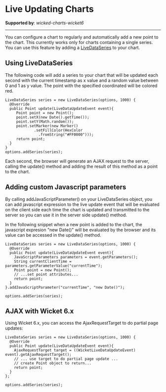 # Live Updating Charts #

**Supported by**: _wicked-charts-wicket6_

---


You can configure a chart to regularly and automatically add a new point to the chart. This currently works only for charts containing a single series. You can use this feature by adding a [LiveDataSeries](https://wicked-charts.googlecode.com/svn/trunk/wicked-charts-parent/apidocs/com/googlecode/wickedcharts/highcharts/options/livedata/LiveDataSeries.html) to your chart.

## Using LiveDataSeries ##

The following code will add a series to your chart that will be updated each second with the current timestamp as x value and a random value between 0 and 1 as y value. The point with the specified coordinated will be colored red.

```
LiveDataSeries series = new LiveDataSeries(options, 1000) {
  @Override
  public Point update(LiveDataUpdateEvent event){
     Point point = new Point();
     point.setX(new Date().getTime());
     point.setY(Math.random());
     point.setMarker(new Marker()
             .setFillColor(HexColor
               .fromString("#FF0000")));
     return point;
  }
}
options.addSeries(series);
```

Each second, the browser will generate an AJAX request to the server, calling the update() method and adding the result of this method as a point to the chart.

## Adding custom Javascript parameters ##
By calling addJavaScriptParameter() on your LiveDataSeries object, you can add javascript expression to the live update event that will be evaluated on the client side each time the chart is updated and transmitted to the server so you can use it in the server side update() method.

In the following snippet when a new point is added to the chart, the javascript expresion "new Date()" will be evaluated by the browser and its value can be accessed in the update() method.

```
LiveDataSeries series = new LiveDataSeries(options, 1000) {
  @Override
  public Point update(LiveDataUpdateEvent event){
    JavaScriptParameters parameters = event.getParameters();
    String currentClientTime = parameters.getParameterValue("currentTime");
    Point point = new Point();
    // ...set point attributes...
    return point;
  }
}.addJavaScriptParameter("currentTime", "new Date()");

options.addSeries(series);
```

## AJAX with Wicket 6.x ##
Using Wicket 6.x, you can access the AjaxRequestTarget to do partial page updates:
```
LiveDataSeries series = new LiveDataSeries(options, 1000) {
  @Override
  public Point update(LiveDataUpdateEvent event){
    AjaxRequestTarget target = ((WicketLiveDataUpdateEvent) event).getAjaxRequestTarget();
    // ... use target to do partial page update ...
    // create Point object to return...
    return point;
  }
};

options.addSeries(series);
```